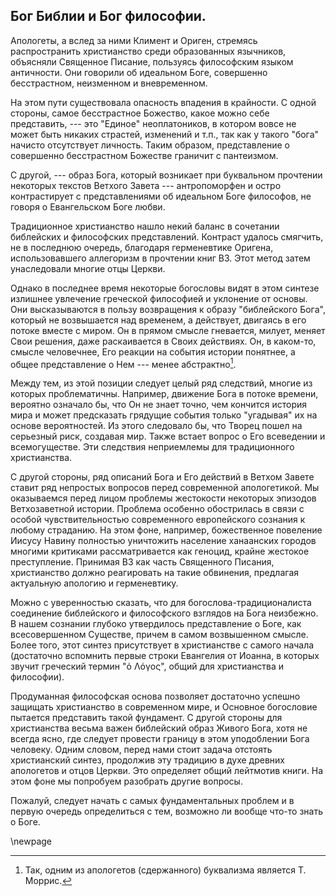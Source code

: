 ## Бог Библии и Бог философии.

Апологеты, а вслед за ними Климент и Ориген, стремясь распространить христианство среди образованных язычников, объясняли Священное Писание, пользуясь философским языком античности. Они говорили об идеальном Боге, совершенно бесстрастном, неизменном и вневременном. 

На этом пути существовала опасность впадения в крайности. С одной стороны, самое бесстрастное Божество, какое можно себе представить, --- это "Единое" неоплатоников, в котором вовсе не может быть никаких страстей, изменений и т.п., так как у такого "бога" начисто отсутствует личность. Таким образом, представление о совершенно бесстрастном Божестве граничит с пантеизмом.

С другой, --- образ Бога, который возникает при буквальном прочтении некоторых текстов Ветхого Завета --- антропоморфен и остро контрастирует с представлениями об идеальном Боге философов, не говоря о Евангельском Боге любви.

Традиционное христианство нашло некий баланс в сочетании библейских и философских представлений. Контраст удалось смягчить, не в последнюю очередь, благодаря герменевтике Оригена, использовавшего аллегоризм в прочтении книг ВЗ. Этот метод затем унаследовали многие отцы Церкви.

Однако в последнее время некоторые богословы видят в этом синтезе излишнее увлечение греческой философией и уклонение от основы. Они высказываются в пользу возвращения к образу "библейского Бога", который не возвышается над временем, а действует, двигаясь в его потоке вместе с миром. Он в прямом смысле гневается, милует, меняет Свои решения, даже раскаивается в Своих действиях. Он, в каком-то, смысле человечнее, Его реакции на события истории понятнее, а общее представление о Нем --- менее абстрактно[^bo0001].

Между тем, из этой позиции следует целый ряд следствий, многие из которых проблематичны. Например, движение Бога в потоке времени, вероятно означало бы, что Он не знает точно, чем кончится история мира и может предсказать грядущие события только "угадывая" их на основе вероятностей. Из этого следовало бы, что Творец пошел на серьезный риск, создавая мир. Также встает вопрос о Его всеведении и всемогуществе. Эти следствия неприемлемы для традиционного христианства.

С другой стороны, ряд описаний Бога и Его действий в Ветхом Завете ставит ряд непростых вопросов перед современной апологетикой. Мы оказываемся перед лицом проблемы жестокости некоторых эпизодов Ветхозаветной истории. Проблема особенно обострилась в связи с особой чувствительностью современного европейского сознания к любому страданию. На этом фоне, например, божественное повеление Иисусу Навину полностью уничтожить население ханаанских городов многими критиками рассматривается как геноцид, крайне жестокое преступление. Принимая ВЗ как часть Священного Писания, христианство должно реагировать на такие обвинения, предлагая актуальную апологию и герменевтику.

Можно с уверенностью сказать, что для богослова-традиционалиста соединение библейского и философского взглядов на Бога неизбежно. В нашем сознании глубоко утвердилось представление о Боге, как всесовершенном Существе, причем в самом возвышенном смысле. Более того, этот синтез присутствует в христианстве с самого начала (достаточно вспомнить первые строки Евангелия от Иоанна, в которых звучит греческий термин "ὁ Λόγος", общий для христианства и философии). 

<!--надо сказать о том, что Бог --- всесовершенное существо (достойное поклонения). Основная концепция, результат синтеза-->
Продуманная философская основа позволяет достаточно успешно защищать христианство в современном мире, и Основное богословие пытается представить такой фундамент. С другой стороны для христианства весьма важен библейский образ Живого Бога, хотя не всегда ясно, где следует провести границу в этом уподоблении Бога человеку. Одним словом, перед нами стоит задача отстоять христианский синтез, продолжив эту традицию в духе древних апологетов и отцов Церкви. Это определяет общий лейтмотив книги. На этом фоне мы попробуем разобрать другие вопросы.

Пожалуй, следует начать с самых фундаментальных проблем и в первую очередь определиться с тем, возможно ли вообще что-то знать о Боге.

[^bo0001]: Так, одним из апологетов (сдержанного) буквализма является Т. Моррис.

\newpage
